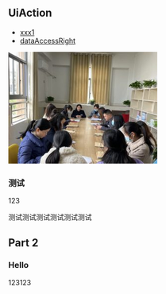 ## UiAction

- [xxx1](./upload/test.txt)
- [dataAccessRight](./dataAccessRight.md)

![](./upload/image.jpeg)

### 测试

123

测试测试测试测试测试测试


## Part 2

### Hello

123123
